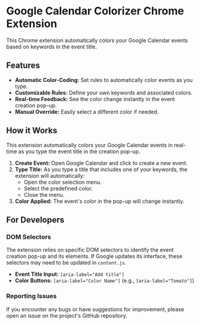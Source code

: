 # Google Calendar Colorizer Chrome Extension

This Chrome extension automatically colors your Google Calendar events based on keywords in the event title.

## Features

- **Automatic Color-Coding:** Set rules to automatically color events as you type.
- **Customizable Rules:** Define your own keywords and associated colors.
- **Real-time Feedback:** See the color change instantly in the event creation pop-up.
- **Manual Override:** Easily select a different color if needed.

## How it Works

This extension automatically colors your Google Calendar events in real-time as you type the event title in the creation pop-up.

1.  **Create Event:** Open Google Calendar and click to create a new event.
2.  **Type Title:** As you type a title that includes one of your keywords, the extension will automatically:
    *   Open the color selection menu.
    *   Select the predefined color.
    *   Close the menu.
3.  **Color Applied:** The event's color in the pop-up will change instantly.

## For Developers

### DOM Selectors

The extension relies on specific DOM selectors to identify the event creation pop-up and its elements. If Google updates its interface, these selectors may need to be updated in `content.js`.

- **Event Title Input:** `[aria-label="Add title"]`
- **Color Buttons:** `[aria-label="Color Name"]` (e.g., `[aria-label="Tomato"]`)

### Reporting Issues

If you encounter any bugs or have suggestions for improvement, please open an issue on the project's GitHub repository.
